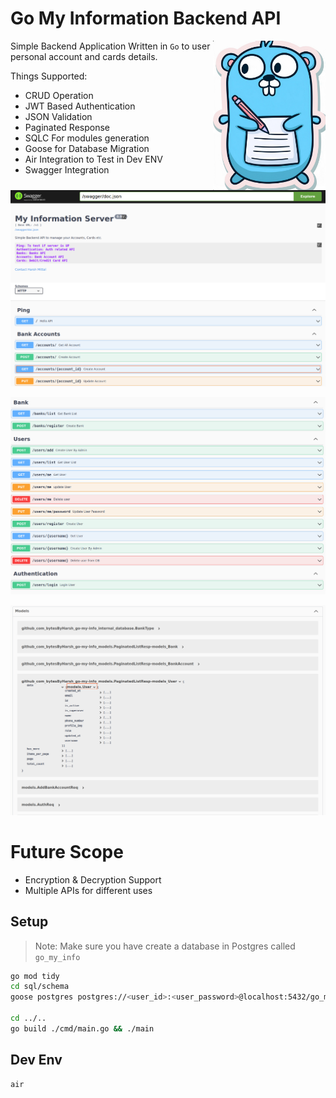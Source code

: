 # Go My Information Backend API

<img align="right" width="180px" src="https://github.com/bytesByHarsh/go-my-info/blob/master/docs/assets/logo.png?raw=true">

Simple Backend Application Written in `Go` to user personal account and cards details.

Things Supported:
 - CRUD Operation
 - JWT Based Authentication
 - JSON Validation
 - Paginated Response
 - SQLC For modules generation
 - Goose for Database Migration
 - Air Integration to Test in Dev ENV
 - Swagger Integration


![Swagger Documentation](https://github.com/bytesByHarsh/go-my-info/blob/master/docs/assets/swagger_1.png?raw=true)

![Swagger Documentation](https://github.com/bytesByHarsh/go-my-info/blob/master/docs/assets/swagger_2.png?raw=true)

![Swagger Documentation of Models](https://github.com/bytesByHarsh/go-my-info/blob/master/docs/assets/swagger_3.png?raw=true)

# Future Scope

- Encryption & Decryption Support
- Multiple APIs for different uses


## Setup

> Note: Make sure you have create a database in Postgres called `go_my_info`

```bash
go mod tidy
cd sql/schema
goose postgres postgres://<user_id>:<user_password>@localhost:5432/go_my_info up

cd ../..
go build ./cmd/main.go && ./main
```

## Dev Env

```bash
air
```